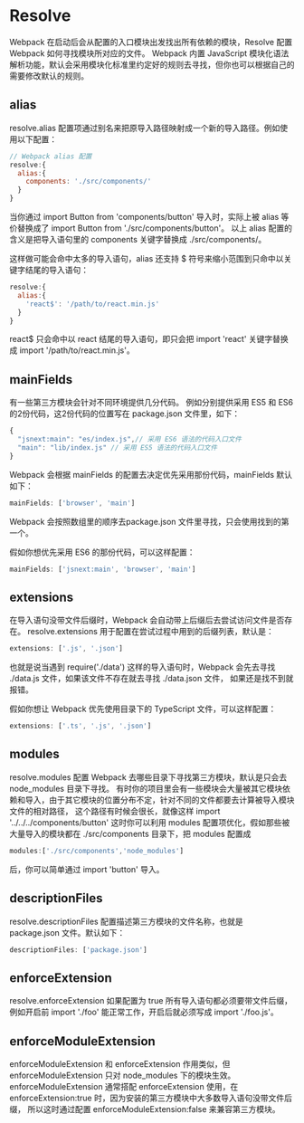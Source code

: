 # Resolve

Webpack 在启动后会从配置的入口模块出发找出所有依赖的模块，Resolve 配置 Webpack 如何寻找模块所对应的文件。 Webpack 内置 JavaScript 模块化语法解析功能，默认会采用模块化标准里约定好的规则去寻找，但你也可以根据自己的需要修改默认的规则。


## alias

resolve.alias 配置项通过别名来把原导入路径映射成一个新的导入路径。例如使用以下配置：
```js
// Webpack alias 配置
resolve:{
  alias:{
    components: './src/components/'
  }
}
```


当你通过 import Button from 'components/button' 导入时，实际上被 alias 等价替换成了 import Button from './src/components/button'。
以上 alias 配置的含义是把导入语句里的 components 关键字替换成 ./src/components/。

这样做可能会命中太多的导入语句，alias 还支持 $ 符号来缩小范围到只命中以关键字结尾的导入语句：

```js
resolve:{
  alias:{
    'react$': '/path/to/react.min.js'
  }
}
```

react$ 只会命中以 react 结尾的导入语句，即只会把 import 'react' 关键字替换成 import '/path/to/react.min.js'。




## mainFields

有一些第三方模块会针对不同环境提供几分代码。 例如分别提供采用 ES5 和 ES6 的2份代码，这2份代码的位置写在 package.json 文件里，如下：
```js
{
  "jsnext:main": "es/index.js",// 采用 ES6 语法的代码入口文件
  "main": "lib/index.js" // 采用 ES5 语法的代码入口文件
}
```
Webpack 会根据 mainFields 的配置去决定优先采用那份代码，mainFields 默认如下：

```js
mainFields: ['browser', 'main']
```
Webpack 会按照数组里的顺序去package.json 文件里寻找，只会使用找到的第一个。

假如你想优先采用 ES6 的那份代码，可以这样配置：
```js
mainFields: ['jsnext:main', 'browser', 'main']
```


## extensions

在导入语句没带文件后缀时，Webpack 会自动带上后缀后去尝试访问文件是否存在。 resolve.extensions 用于配置在尝试过程中用到的后缀列表，默认是：
```js
extensions: ['.js', '.json']
```
也就是说当遇到 require('./data') 这样的导入语句时，Webpack 会先去寻找 ./data.js 文件，如果该文件不存在就去寻找 ./data.json 文件， 如果还是找不到就报错。

假如你想让 Webpack 优先使用目录下的 TypeScript 文件，可以这样配置：
```js
extensions: ['.ts', '.js', '.json']
```


## modules

resolve.modules 配置 Webpack 去哪些目录下寻找第三方模块，默认是只会去 node_modules 目录下寻找。 有时你的项目里会有一些模块会大量被其它模块依赖和导入，由于其它模块的位置分布不定，针对不同的文件都要去计算被导入模块文件的相对路径， 这个路径有时候会很长，就像这样 import '../../../components/button' 这时你可以利用 modules 配置项优化，假如那些被大量导入的模块都在 ./src/components 目录下，把 modules 配置成
```js
modules:['./src/components','node_modules']
```
后，你可以简单通过 import 'button' 导入。


## descriptionFiles

resolve.descriptionFiles 配置描述第三方模块的文件名称，也就是 package.json 文件。默认如下：
```js
descriptionFiles: ['package.json']
```


## enforceExtension

resolve.enforceExtension 如果配置为 true 所有导入语句都必须要带文件后缀， 例如开启前 import './foo' 能正常工作，开启后就必须写成 import './foo.js'。


## enforceModuleExtension

enforceModuleExtension 和 enforceExtension 作用类似，但 enforceModuleExtension 只对 node_modules 下的模块生效。 enforceModuleExtension 通常搭配 enforceExtension 使用，在 enforceExtension:true 时，因为安装的第三方模块中大多数导入语句没带文件后缀， 所以这时通过配置 enforceModuleExtension:false 来兼容第三方模块。



